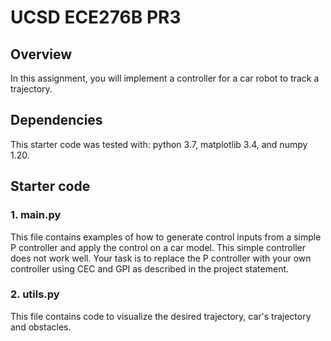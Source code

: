 # UCSD ECE276B PR3 

## Overview
In this assignment, you will implement a controller for a car robot to track a trajectory.

## Dependencies
This starter code was tested with: python 3.7, matplotlib 3.4, and numpy 1.20. 

## Starter code
### 1. main.py
This file contains examples of how to generate control inputs from a simple P controller and apply the control on a car model. This simple controller does not work well.
Your task is to replace the P controller with your own controller using CEC and GPI as described in the project statement.

### 2. utils.py
This file contains code to visualize the desired trajectory, car's trajectory and obstacles.


